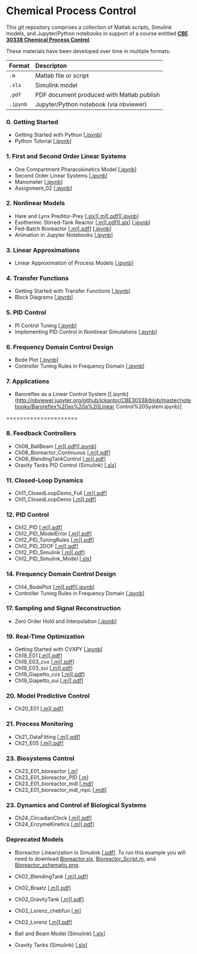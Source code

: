 # Chemical Process Control

This git repository comprises a collection of Matlab scripts, Simulink models, and Jupyter/Python notebooks in support of a course entitled [**CBE 30338 Chemical Process Control**](https://sakailogin.nd.edu/portal/site/SP17-CBE-30338-01). 

These materials have been developed over time in multiple formats:

| Format   | Descripton                                |
| :------- | :---------------------------------------- |
| `.m`     | Matlab file or script                     |
| `.slx`   | Simulink model                            |
| `.pdf`   | PDF document produced with Matlab publish |
| `.ipynb` | Jupyter/Python notebook (via nbviewer)    |


### 0. Getting Started ###
* Getting Started with Python [[.ipynb](http://nbviewer.jupyter.org/github/jckantor/CBE30338/blob/master/notebooks/Getting%20Started%20with%20Python.ipynb)]
* Python Tutorial [[.ipynb](http://nbviewer.jupyter.org/github/jckantor/CBE30338/blob/master/notebooks/Python%20Tutorial.ipynb)]

### 1. First and Second Order Linear Systems

* One Compartment Pharacokinetics Model [[.ipynb](http://nbviewer.jupyter.org/github/jckantor/CBE30338/blob/master/notebooks/One%20Compartment%20Pharmacokinetics%20Model.ipynb)]
* Second Order Linear Systems [[.ipynb](http://nbviewer.jupyter.org/github/jckantor/CBE30338/blob/master/notebooks/Second%20Order%20Linear%20Systems.ipynb)]
* Manometer [[.ipynb](http://nbviewer.jupyter.org/github/jckantor/CBE30338/blob/master/notebooks/Manometer%20Models%20and%20Dynamics.ipynb)]
* Assignment_02 [[.ipynb](http://nbviewer.jupyter.org/github/jckantor/CBE30338/blob/master/notebooks/Assignment_02/Assignment_02.ipynb)]

### 2. Nonlinear Models

* Hare and Lynx Preditor-Prey [[.slx](https://github.com/jckantor/CBE30338/blob/master/simulink/HareLynx.slx)][[.m](https://github.com/jckantor/CBE30338/blob/master/matlab/Ch04_PredatorPrey.m)][[.pdf](http://jckantor.github.io/CBE30338/pdf/Ch04_PredatorPrey.pdf)][[.ipynb](http://nbviewer.jupyter.org/github/jckantor/CBE30338/blob/master/notebooks/HareLynx/Hare%20and%20Lynx.ipynb)]
* Exothermic Stirred-Tank Reactor [[.m](https://github.com/jckantor/CBE30338/blob/master/matlab/Ch02_E05_CSTR.m)][[.pdf](http://jckantor.github.io/CBE30338/pdf/Ch02_E05_CSTR.pdf)][[.slx](https://github.com/jckantor/CBE30338/blob/master/simulink/ExothermicCSTR.slx)]
[[.ipynb](http://nbviewer.jupyter.org/github/jckantor/CBE30338/blob/master/notebooks/Exothermic%20CSTR.ipynb)]
* Fed-Batch Bioreactor [[.m](https://github.com/jckantor/CBE30338/blob/master/matlab/Ch02_Bioreactor_FedBatch.m)][[.pdf](http://jckantor.github.io/CBE30338/pdf/Ch02_Bioreactor_FedBatch.pdf)] [[.ipynb](http://nbviewer.jupyter.org/github/jckantor/CBE30338/blob/master/notebooks/Fed%20Batch%20Bioreactor.ipynb)]
* Animation in Jupyter Notebooks [[.ipynb](http://nbviewer.jupyter.org/github/jckantor/CBE30338/blob/master/notebooks/Animation%20in%20Jupyter%20Notebooks.ipynb)]

### 3. Linear Approximations

* Linear Approximation of Process Models [[.ipynb](http://nbviewer.jupyter.org/github/jckantor/CBE30338/blob/master/notebooks/Linear%20Approximation%20of%20Process%20Models.ipynb?flush_cache=true)]

### 4. Transfer Functions
* Getting Started with Transfer Functions [[.ipynb](http://nbviewer.jupyter.org/github/jckantor/CBE30338/blob/master/notebooks/Getting%20Started%20with%20Transfer%20Functions.ipynb?flush_cache=true)]
* Block Diagrams [[.ipynb](https://github.com/jckantor/CBE30338/blob/master/notebooks/Block%20Diagrams.ipynb)]

### 5. PID Control
* PI Control Tuning [[.ipynb](http://nbviewer.jupyter.org/github/jckantor/CBE30338/blob/master/notebooks/PI%20Control%20Tuning.ipynb?flush_cache=true)]
* Implementing PID Control in Nonlinear Simulations [[.ipynb](http://nbviewer.jupyter.org/github/jckantor/CBE30338/blob/master/notebooks/Implementing%20PID%20Control%20in%20Nonlinear%20Simulations.ipynb?flush_cache=true)]

### 6. Frequency Domain Control Design
* Bode Plot [[.ipynb](http://nbviewer.jupyter.org/github/jckantor/CBE30338/blob/master/notebooks/Bode%20Plot.ipynb)]
* Controller Tuning Rules in Frequency Domain [[.ipynb](http://nbviewer.jupyter.org/github/jckantor/CBE30338/blob/master/notebooks/Controller%20Tuning%20Rules%20in%20Frequency%20Domain.ipynb)]

### 7. Applications

* Baroreflex as a Linear Control System [[.ipynb](http://nbviewer.jupyter.org/github/jckantor/CBE30338/blob/master/notebooks/Baroreflex%20as%20a%20Linear Control%20System.ipynb)]

=====================

### 8. Feedback Controllers ###
* Ch08_BallBeam [[.m](https://github.com/jckantor/CBE30338/blob/master/matlab/Ch08_BallBeam.m)][[.pdf](http://jckantor.github.io/CBE30338/pdf/Ch08_BallBeam.pdf)][[.ipynb](https://github.com/jckantor/Ball-and-Beam)]
* Ch08_Bioreactor_Continuous [[.m](https://github.com/jckantor/CBE30338/blob/master/matlab/Ch08_Bioreactor_Continuous.m)][[.pdf](http://jckantor.github.io/CBE30338/pdf/Ch08_Bioreactor_Continuous.pdf)] 
* Ch08_BlendingTankControl [[.m](https://github.com/jckantor/CBE30338/blob/master/matlab/Ch08_BlendingTankControl,m)][[.pdf](http://jckantor.github.io/CBE30338/pdf/Ch08_BlendingTankControl.pdf)] 
* Gravity Tanks PID Control (Simulink) [[.slx](https://github.com/jckantor/CBE30338/blob/master/simulink/GravityTanksPID.slx)]

### 11. Closed-Loop Dynamics ###
* Ch11_ClosedLoopDemo_Full [[.m](https://github.com/jckantor/CBE30338/blob/master/matlab/Ch11_ClosedLoopDemo_Full.m)][[.pdf](http://jckantor.github.io/CBE30338/pdf/Ch11_ClosedLoopDemo_Full.pdf)] 
* Ch11_ClosedLoopDemo [[.m](https://github.com/jckantor/CBE30338/blob/master/matlab/Ch11_ClosedLoopDemo.m)][[.pdf](http://jckantor.github.io/CBE30338/pdf/Ch11_ClosedLoopDemo.pdf)] 

### 12. PID Control ###
* Ch12_PID [[.m](https://github.com/jckantor/CBE30338/blob/master/matlab/Ch12_PID.m)][[.pdf](http://jckantor.github.io/CBE30338/pdf/Ch12_PID.pdf)] 
* Ch12_PID_ModelError [[.m](https://github.com/jckantor/CBE30338/blob/master/matlab/Ch12_PID_ModelError.m)][[.pdf](http://jckantor.github.io/CBE30338/pdf/Ch12_PID_ModelError.pdf)] 
* Ch12_PID_TuningRules [[.m](https://github.com/jckantor/CBE30338/blob/master/matlab/Ch12_PID_TuningRules.m)][[.pdf](http://jckantor.github.io/CBE30338/pdf/Ch12_PID_TuningRules.pdf)] 
* Ch12_PID_2DOF [[.m](https://github.com/jckantor/CBE30338/blob/master/matlab/Ch12_PID_2DOF.m)][[.pdf](http://jckantor.github.io/CBE30338/pdf/Ch12_PID_2DOF.pdf)] 
* Ch12_PID_Simulink [[.m](https://github.com/jckantor/CBE30338/blob/master/matlab/Ch12_PID_Simulink.m)][[.pdf](http://jckantor.github.io/CBE30338/pdf/Ch12_PID_Simulink.pdf)] 
* Ch12_PID_Simulink_Model [[.slx](https://github.com/jckantor/CBE30338/blob/master/matlab/Ch12_PID_Simulink_Model.slx)] 

### 14. Frequency Domain Control Design ###
* Ch14_BodePlot [[.m](https://github.com/jckantor/CBE30338/blob/master/matlab/Ch14_BodePlot.m)][[.pdf](http://jckantor.github.io/CBE30338/pdf/Ch14_BodePlot.pdf)][[.ipynb](http://nbviewer.jupyter.org/github/jckantor/CBE30338/blob/master/notebooks/Bode%20Plot.ipynb)]
* Controller Tuning Rules in Frequency Domain [[.ipynb](http://nbviewer.jupyter.org/github/jckantor/CBE30338/blob/master/notebooks/Controller%20Tuning%20Rules%20in%20Frequency%20Domain.ipynb)]

### 17. Sampling and Signal Reconstruction

* Zero Order Hold and Interpolation [[.ipynb](http://nbviewer.jupyter.org/github/jckantor/CBE30338/blob/master/notebooks/Zero%20Order%20Hold%20and%20Interpolation.ipynb)]

### 19. Real-Time Optimization ###
* Getting Started with CVXPY [[.ipynb](http://nbviewer.ipython.org/github/jckantor/CBE30338/blob/master/notebooks/Getting%20Started%20with%20CVXPY.ipynb)]
* Ch19_E01 [[.m](https://github.com/jckantor/CBE30338/blob/master/matlab/Ch19_E01.m)][[.pdf](http://jckantor.github.io/CBE30338/pdf/Ch19_E01.pdf)] 
* Ch19_E03_cvx [[.m](https://github.com/jckantor/CBE30338/blob/master/matlab/Ch19_E03_cvx.m)][[.pdf](http://jckantor.github.io/CBE30338/pdf/Ch19_E03_cvx.pdf)] 
* Ch19_E03_sui [[.m](https://github.com/jckantor/CBE30338/blob/master/matlab/Ch19_E03_sui.m)][[.pdf](http://jckantor.github.io/CBE30338/pdf/Ch19_E03_sui.pdf)] 
* Ch19_Giapetto_cvx [[.m](https://github.com/jckantor/CBE30338/blob/master/matlab/Ch19_Giapetto_cvx.m)][[.pdf](http://jckantor.github.io/CBE30338/pdf/Ch19_Giapetto_cvx.pdf)] 
* Ch19_Giapetto_sui [[.m](https://github.com/jckantor/CBE30338/blob/master/matlab/Ch19_Giapetto_sui.m)][[.pdf](http://jckantor.github.io/CBE30338/pdf/Ch19_Giapetto_sui.pdf)] 

### 20. Model Predictive Control ###
* Ch20_E01 [[.m](https://github.com/jckantor/CBE30338/blob/master/matlab/Ch20_E01.m)][[.pdf](http://jckantor.github.io/CBE30338/pdf/Ch20_E01.pdf)] 

### 21. Process Monitoring ###
* Ch21_DataFitting [[.m](https://github.com/jckantor/CBE30338/blob/master/matlab/Ch21_DataFitting.m)][[.pdf](http://jckantor.github.io/CBE30338/pdf/Ch21_DataFitting.pdf)] 
* Ch21_E05 [[.m](https://github.com/jckantor/CBE30338/blob/master/matlab/Ch21_E05.m)][[.pdf](http://jckantor.github.io/CBE30338/pdf/Ch21_E05.pdf)] 

### 23. Biosystems Control ###
* Ch23_E01_bioreactor [[.m](https://github.com/jckantor/CBE30338/blob/master/matlab/Ch23_E01_bioreactor.m)] 
* Ch23_E01_bioreactor_PID [[.m](https://github.com/jckantor/CBE30338/blob/master/matlab/Ch23_E01_bioreactor_PID.m)] 
* Ch23_E01_bioreactor_mdl [[.mdl](https://github.com/jckantor/CBE30338/blob/master/matlab/Ch23_E01_bioreactor_mdl.mdl)] 
* Ch23_E01_bioreactor_mdl_mpc [[.mdl](https://github.com/jckantor/CBE30338/blob/master/matlab/Ch23_E01_bioreactor_mdl_mpc.mdl)] 

### 23. Dynamics and Control of Biological Systems ###
* Ch24_CircadianClock [[.m](https://github.com/jckantor/CBE30338/blob/master/matlab/Ch24_CircadianClock.m)][[.pdf](http://jckantor.github.io/CBE30338/pdf/Ch24_CircadianClock.pdf)] 
*  Ch24_EnzymeKinetics [[.m](https://github.com/jckantor/CBE30338/blob/master/matlab/Ch24_EnzymeKinetics.m)][[.pdf](http://jckantor.github.io/CBE30338/pdf/Ch24_EnzymeKinetics.pdf)] 


### Deprecated Models
* Bioreactor Linearization in Simulink [[.pdf](http://jckantor.github.io/CBE30338/pdf/Bioreactor.pdf)]. 
To run this example you will need to download [Bioreactor.slx](https://github.com/jckantor/CBE30338/blob/master/simulink/Bioreactor.slx), [Bioreactor_Script.m](https://github.com/jckantor/CBE30338/blob/master/simulink/Bioreactor_Script.m), and
[Bioreactor_schematic.png](https://github.com/jckantor/CBE30338/blob/master/simulink/Bioreactor_schematic.png).


* Ch02_BlendingTank [[.m](https://github.com/jckantor/CBE30338/blob/master/matlab/Ch02_BlendingTank.m)][[.pdf](http://jckantor.github.io/CBE30338/pdf/Ch02_BlendingTank.pdf)]
* Ch02_Braatz [[.m](https://github.com/jckantor/CBE30338/blob/master/matlab/Ch02_Braatz.m)][[.pdf](http://jckantor.github.io/CBE30338/pdf/Ch02_Braatz.pdf)] 
* Ch02_GravityTank [[.m](https://github.com/jckantor/CBE30338/blob/master/matlab/Ch02_GravityTank.m)][[.pdf](http://jckantor.github.io/CBE30338/pdf/Ch02_GravityTank.pdf)] 
* Ch02_Lorenz_chebfun [[.m](https://github.com/jckantor/CBE30338/blob/master/matlab/Ch02_Lorenz_chebfun.m)]
* Ch02_Lorenz [[.m](https://github.com/jckantor/CBE30338/blob/master/matlab/Ch02_Lorenz.m)][[.pdf](http://jckantor.github.io/CBE30338/pdf/Ch02_Lorenz.pdf)] 
* Ball and Beam Model (Simulink) [[.slx](https://github.com/jckantor/CBE30338/blob/master/simulink/BallBeam.slx)]
* Gravity Tanks (Simulink) [[.slx](https://github.com/jckantor/CBE30338/blob/master/simulink/GravityTanks.slx)]


